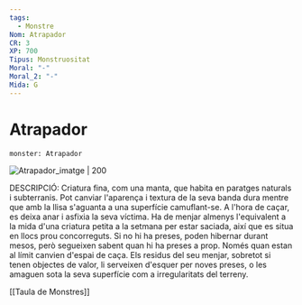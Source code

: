 ```yaml
---
tags:
  - Monstre
Nom: Atrapador
CR: 3
XP: 700
Tipus: Monstruositat
Moral: "-"
Moral_2: "-"
Mida: G
---
```

# Atrapador

```statblock
monster: Atrapador
```

![Atrapador_imatge | 200](https://static.wikia.nocookie.net/forgottenrealms/images/3/3b/Trapper-1e.png/revision/latest?cb=20200905181135)

DESCRIPCIÓ: 
Criatura fina, com una manta, que habita en paratges naturals i subterranis. Pot canviar l'aparença i textura de la seva banda dura mentre que amb la llisa s'aguanta a una superfície camuflant-se. A l'hora de caçar, es deixa anar i asfixia la seva víctima. Ha de menjar almenys l'equivalent a la mida d'una criatura petita a la setmana per estar saciada, així que es situa en llocs prou concorreguts. Si no hi ha preses, poden hibernar durant mesos, però segueixen sabent quan hi ha preses a prop. Només quan estan al límit canvien d'espai de caça. Els residus del seu menjar, sobretot si tenen objectes de valor, li serveixen d'esquer per noves preses, o les amaguen sota la seva superfície com a irregularitats del terreny.

[[Taula de Monstres]]